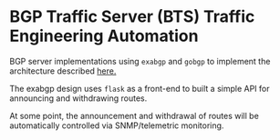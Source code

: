 # BGP Traffic Server (BTS) Traffic Engineering Automation

BGP server implementations using `exabgp` and `gobgp` to implement
the architecture described [here.](http://njrusmc.net/pub/bts_leaf_spine.pdf)

The exabgp design uses `flask` as a front-end to built a simple API for
announcing and withdrawing routes.

At some point, the announcement and withdrawal of routes will be
automatically controlled via SNMP/telemetric monitoring.
